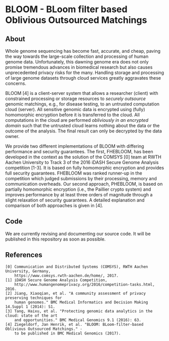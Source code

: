 # BLOOM - BLoom filter based Oblivious Outsourced Matchings

## About

Whole genome sequencing has become fast, accurate, and cheap, paving the way towards the large-scale collection and processing of human genome data. Unfortunately, this dawning genome era does not only promise tremendous advances in biomedical research but also causes unprecedented privacy risks for the many. Handling storage and processing of large genome datasets through cloud services greatly aggravates these concerns.

BLOOM [4] is a client-server system that allows a researcher (client) with constrained processing or storage resources to *securely outsource* genomic matchings, e.g., for disease testing, to an untrusted computation cloud (server).
All sensitive genomic data is encrypted using (fully) homomorphic encryption before it is transferred to the cloud.
All computations in the cloud are performed *obliviously in an encrypted domain* such that the untrusted cloud learns nothing about the data or the outcome of the analysis.
The final result can only be decrypted by the data owner.

We provide two different implementations of BLOOM with differing performance and security guarantees.
The first, FHEBLOOM, has been developed in the context as the solution of the COMSYS [0] team at RWTH Aachen University to Track 3 of the 2016 iDASH Secure Genome Analysis competition [1-3].
It is based on fully homomorphic encryption and provides full security guarantees.
FHEBLOOM was ranked runner-up in the competition which judged submissions by their processing, memory and communication overheads.
Our second approach, PHEBLOOM, is based on partially homomorphic encryption (i.e., the Paillier crypto system) and improves performance by at least three orders of magnitude through a slight relaxation of security guarantees.
A detailed explanation and comparison of both approaches is given in [4].


## Code

We are currently revising and documenting our source code.
It will be published in this repository as soon as possible.


## References

    [0] Communication and Distributed Systems (COMSYS), RWTH Aachen University, Germany,
        https://www.comsys.rwth-aachen.de/home/, 2017.
    [1] iDASH Secure Genome Analysis Competition,
        http://www.humangenomeprivacy.org/2016/competition-tasks.html, 2016.
    [2] Jiang, Xiaoqian, et al. "A community assessment of privacy preserving techniques for
        human genomes." BMC Medical Informatics and Decision Making 14.Suppl 1 (2014): S1.
    [3] Tang, Haixu, et al. "Protecting genomic data analytics in the cloud: state of the art
        and opportunities." BMC Medical Genomics 9.1 (2016): 63.
    [4] Ziegeldorf, Jan Henrik, et al. "BLOOM: BLoom-filter-based Oblivious Outsourced Matchings." -
        to be published in BMC Medical Genomics (2017).

